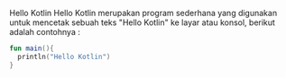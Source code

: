 Hello Kotlin
Hello Kotlin merupakan program sederhana yang digunakan untuk mencetak sebuah teks "Hello Kotlin" ke layar atau konsol, berikut adalah contohnya :

```kotlin
fun main(){
  println("Hello Kotlin")
}
```
